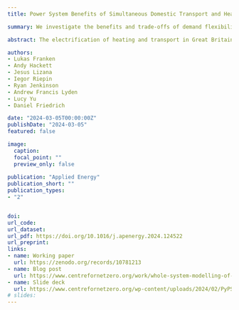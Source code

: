 ```yaml
---
title: Power System Benefits of Simultaneous Domestic Transport and Heating Flexibility in Great Britain's Energy Transition

summary: We investigate the benefits and trade-offs of demand flexibility from EVs and heat pumps in Great Britain.

abstract: The electrification of heating and transport in Great Britain will allow households to provide more flexibility to the grid. Previous studies show how domestic demand flexibility enables more renewable generation to be usable and reduces the required capacity expansion of both network and dispatchable generation. However, it remains less clear how flexibility in transport and heat interact and how the achieved benefits are spatially distributed. This research addresses these questions using a novel linear optimisation model PyPSA-FES, designed to simulate optimistic and pessimistic transition pathways in National Grid ESO Future Energy Scenarios. PyPSA-FES models the future power system in Great Britain at high spatiotemporal resolution and integrates demand flexibility from both smart charging electric vehicles and thermal storage-coupled heat pumps. The model then optimises the trade-off between reinforcing the grid to align charging and heating profiles with renewable generation versus expanding dispatchable generation capacity. The results show that from 2030, under optimistic transition assumptions, domestic demand flexibility can enable an additional 20-30 TWh of renewable generation annually and reduce dispatchable generation and distribution network capacity by ∼20 GW each, resulting in a total cost reduction of around £5bn yearly. However, further experiments suggest that half of the total system cost reduction is already achieved by only 25% of electric vehicles alone, while the benefits of flexible heating are almost linear with rollout. Further, the cross-sectoral analysis shows that each sector’s flexibility substantially affects the benefits achieved in the other. The findings indicate that once smart electric vehicle charging reaches a 25% penetration rate in households, minimal benefits are observed for implementing smart 12-hour thermal storages for heating flexibility at the national level. Additionally, smart heating benefits decrease by 90% across all metrics when only pre-heating (without thermal storages) is considered. Spatially, demand flexibility is often considered to alleviate the need for north-south transmission grid expansion. While neither confirmed nor opposed here, the results highlight a more nuanced dynamic where generation capacities are moved closer to demand centres, enhancing connectivity within UK sub-regions through ∼1000 GWkm of additional transmission grid capacity.

authors:
- Lukas Franken
- Andy Hackett
- Jesus Lizana
- Iegor Riepin
- Ryan Jenkinson
- Andrew Francis Lyden
- Lucy Yu
- Daniel Friedrich

date: "2024-03-05T00:00:00Z"
publishDate: "2024-03-05"
featured: false

image:
  caption:
  focal_point: ""
  preview_only: false
  
publication: "Applied Energy"
publication_short: ""
publication_types:
- "2"


doi:
url_code:
url_dataset:
url_pdf: https://doi.org/10.1016/j.apenergy.2024.124522
url_preprint: 
links:
- name: Working paper 
  url: https://zenodo.org/records/10781213
- name: Blog post
  url: https://www.centrefornetzero.org/work/whole-system-modelling-of-future-energy-scenarios-domestic-gb-demand-flexibility/
- name: Slide deck
  url: https://www.centrefornetzero.org/wp-content/uploads/2024/02/PyPSA-FES-CNZ-summary-slides.pdf
# slides:
---
```


